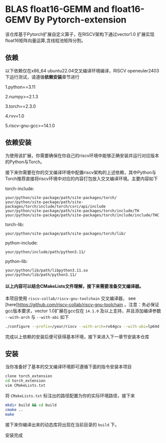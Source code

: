# **BLAS float16-GEMM and float16-GEMV By Pytorch-extension**

该仓库基于Pytorch扩展自定义算子，在RISCV架构下通过vector1.0 扩展实现float16矩阵向量运算,含线程池矩阵分割。

## 依赖

以下依赖仅在x86_64 ubuntu22.04交叉编译环境编译，RISCV openeuler2403下运行测试，请遵循**依赖安装**章节进行

1.python==3.11

2.numpy>=2.1.3

3.torch==2.3.0

4.rvv=1.0

5.riscv-gnu-gcc>=14.1.0

## 依赖安装

为使用该扩展，你需要确保在你自己的riscv环境中能够正确安装并运行对应版本的Python与Torch。

接下来你需要在你的交叉编译环境中配置riscv架构的上述依赖，其中Python与Torch推荐直接将riscv环境中对应的内容打包放入交叉编译环境。主要内容如下

torch-include:

    your/python/site-package/path/site-packages/torch/
    your/python/site-package/path/site-packages/torch/include/torch/csrc/api/include 
    your/python/site-package/path/site-packages/torch/include/TH 
    your/python/site-package/path/site-packages/torch/include/include/THC

torch-lib:

    your/python/site-package/path/site-packages/torch/lib/

python-include:
    
    your/python/include/path/python3.11/

python-lib:
    
    your/python/lib/path/libpython3.11.so
    your/python/lib/path/python3.11/

#### 以上内容可以结合CMakeLists文件理解，接下来需要准备交叉编译器。

本项目使用 `riscv-collab/riscv-gnu-toolchain` 交叉编译器， see [here]https://github.com/riscv-collab/riscv-gnu-toolchain 。注意：务必保证gcc版本要求，vector 1.0扩展在gcc仅在 `14.1.0` 及以上支持，并且添加编译参数 `--with-arch` 与 `--with-abi` 如下
```bash
./configure --prefix=/your/riscv --with-arch=rv64gcv --with-abi=lp64d
```
完成以上依赖的安装后便可获得基本环境，接下来进入下一章节安装本仓库

## 安装

当你准备好了基本的交叉编译环境即可遵循下面的指令安装本项目
```bash
clone torch_extension
cd torch_extension
vim CMakeLists.txt 
```
将 `CMakeLists.txt` 标注出的路径配置为你的实际环境路径，接下来
```bash
mkdir build && cd build
cmake ..
make
```
接下来你编译出来的动态库将出现在当前目录的 `build` 下。

安装完成


